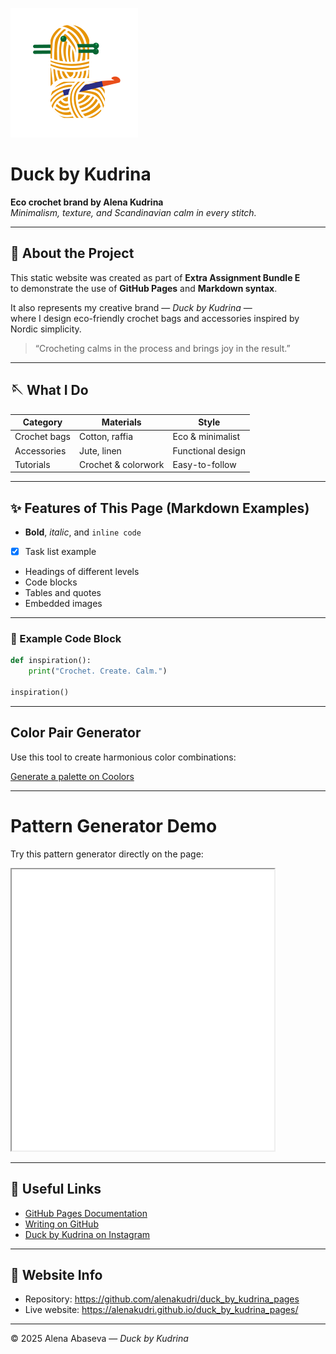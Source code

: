 ![logo](/duck_logo1.png)
# Duck by Kudrina 
**Eco crochet brand by Alena Kudrina**  
*Minimalism, texture, and Scandinavian calm in every stitch.*

---

## 🌸 About the Project

This static website was created as part of **Extra Assignment Bundle E**  
to demonstrate the use of **GitHub Pages** and **Markdown syntax**.

It also represents my creative brand — *Duck by Kudrina* —  
where I design eco-friendly crochet bags and accessories inspired by Nordic simplicity.

> “Crocheting calms in the process and brings joy in the result.”

---

## 🪡 What I Do

| Category | Materials | Style |
|-----------|------------|--------|
| Crochet bags | Cotton, raffia | Eco & minimalist |
| Accessories | Jute, linen | Functional design |
| Tutorials | Crochet & colorwork | Easy-to-follow |

---

## ✨ Features of This Page (Markdown Examples)

- **Bold**, *italic*, and `inline code`
- [x] Task list example
- Headings of different levels
- Code blocks
- Tables and quotes  
- Embedded images

---

### 🧩 Example Code Block

```python
def inspiration():
    print("Crochet. Create. Calm.")

inspiration()
```

---

## Color Pair Generator

Use this tool to create harmonious color combinations:

[Generate a palette on Coolors](https://coolors.co/)

---

# Pattern Generator Demo

Try this pattern generator directly on the page:

<iframe src="pattern_generator/index.html" width="420" height="450"></iframe>

---

## 🔗 Useful Links

- [GitHub Pages Documentation](https://docs.github.com/en/pages)
- [Writing on GitHub](https://docs.github.com/en/get-started/writing-on-github)
- [Duck by Kudrina on Instagram](https://www.instagram.com/duckbykudrina/)

---

## 🧭 Website Info

- Repository: https://github.com/alenakudri/duck_by_kudrina_pages
- Live website: https://alenakudri.github.io/duck_by_kudrina_pages/

---

© 2025 Alena Abaseva — *Duck by Kudrina*
